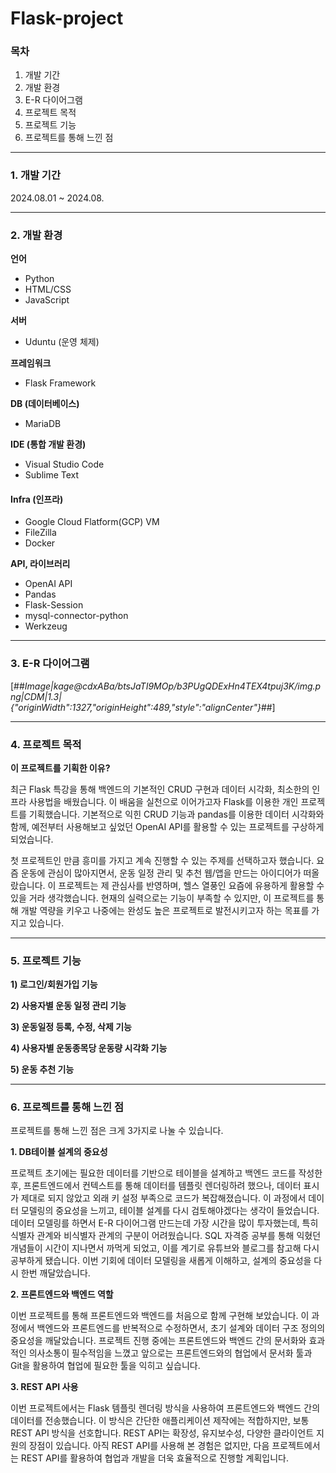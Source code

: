 # Flask-project
### **목차**

1.  개발 기간
2.  개발 환경
3.  E-R 다이어그램
4.  프로젝트 목적
5.  프로젝트 기능
6.  프로젝트를 통해 느낀 점

---

### **1\. 개발 기간**

2024.08.01 ~ 2024.08.

---

### **2\. 개발 환경**

**언어**

-   Python
-   HTML/CSS
-   JavaScript

**서버**

-   Uduntu (운영 체제)

**프레임워크**

-   Flask Framework

**DB (데이터베이스)**

-   MariaDB

**IDE (통합 개발 환경)**

-   Visual Studio Code
-   Sublime Text

#### **Infra (인프라)**

-   Google Cloud Flatform(GCP) VM
-   FileZilla
-   Docker

**API, 라이브러리**

-   OpenAI API
-   Pandas
-   Flask-Session
-   mysql-connector-python
-   Werkzeug

---

### **3\. E-R 다이어그램**

[##_Image|kage@cdxABa/btsJaTI9MOp/b3PUgQDExHn4TEX4tpuj3K/img.png|CDM|1.3|{"originWidth":1327,"originHeight":489,"style":"alignCenter"}_##]

---

### **4\. 프로젝트 목적**

**이 프로젝트를 기획한 이유?**

최근 Flask 특강을 통해 백엔드의 기본적인 CRUD 구현과 데이터 시각화, 최소한의 인프라 사용법을 배웠습니다. 이 배움을 실천으로 이어가고자 Flask를 이용한 개인 프로젝트를 기획했습니다. 기본적으로 익힌 CRUD 기능과 pandas를 이용한 데이터 시각화와 함께, 예전부터 사용해보고 싶었던 OpenAI API를 활용할 수 있는 프로젝트를 구상하게 되었습니다.

첫 프로젝트인 만큼 흥미를 가지고 계속 진행할 수 있는 주제를 선택하고자 했습니다. 요즘 운동에 관심이 많아지면서, 운동 일정 관리 및 추천 웹/앱을 만드는 아이디어가 떠올랐습니다. 이 프로젝트는 제 관심사를 반영하며, 헬스 열풍인 요즘에 유용하게 활용할 수 있을 거라 생각했습니다. 현재의 실력으로는 기능이 부족할 수 있지만, 이 프로젝트를 통해 개발 역량을 키우고 나중에는 완성도 높은 프로젝트로 발전시키고자 하는 목표를 가지고 있습니다.

---

### **5\. 프로젝트 기능**

**1) 로그인/회원가입 기능**

**2) 사용자별 운동 일정 관리 기능**

**3) 운동일정 등록, 수정, 삭제 기능**

**4) 사용자별 운동종목당 운동량 시각화 기능**

**5) 운동 추천 기능**

---

### **6\. 프로젝트를 통해 느낀 점**

프로젝트를 통해 느낀 점은 크게 3가지로 나눌 수 있습니다.

**1\. DB테이블 설계의 중요성**

프로젝트 초기에는 필요한 데이터를 기반으로 테이블을 설계하고 백엔드 코드를 작성한 후, 프론트엔드에서 컨텍스트를 통해 데이터를 템플릿 렌더링하려 했으나, 데이터 표시가 제대로 되지 않았고 외래 키 설정 부족으로 코드가 복잡해졌습니다. 이 과정에서 데이터 모델링의 중요성을 느끼고, 테이블 설계를 다시 검토해야겠다는 생각이 들었습니다. 데이터 모델링를 하면서 E-R 다이어그램 만드는데 가장 시간을 많이 투자했는데, 특히 식별자 관계와 비식별자 관계의 구분이 어려웠습니다. SQL 자격증 공부를 통해 익혔던 개념들이 시간이 지나면서 까먹게 되었고, 이를 계기로 유튜브와 블로그를 참고해 다시 공부하게 됐습니다. 이번 기회에 데이터 모델링을 새롭게 이해하고, 설계의 중요성을 다시 한번 깨달았습니다.

**2\. 프론트엔드와 백엔드 역할**

이번 프로젝트를 통해 프론트엔드와 백엔드를 처음으로 함께 구현해 보았습니다. 이 과정에서 백엔드와 프론트엔드를 반복적으로 수정하면서, 초기 설계와 데이터 구조 정의의 중요성을 깨달았습니다. 프로젝트 진행 중에는 프론트엔드와 백엔드 간의 문서화와 효과적인 의사소통이 필수적임을 느꼈고 앞으로는 프론트엔드와의 협업에서 문서화 툴과 Git을 활용하여 협업에 필요한 툴을 익히고 싶습니다.

**3\. REST API 사용**

이번 프로젝트에서는 Flask 템플릿 렌더링 방식을 사용하여 프론트엔드와 백엔드 간의 데이터를 전송했습니다. 이 방식은 간단한 애플리케이션 제작에는 적합하지만, 보통 REST API 방식을 선호합니다. REST API는 확장성, 유지보수성, 다양한 클라이언트 지원의 장점이 있습니다. 아직 REST API를 사용해 본 경험은 없지만, 다음 프로젝트에서는 REST API를 활용하여 협업과 개발을 더욱 효율적으로 진행할 계획입니다.
